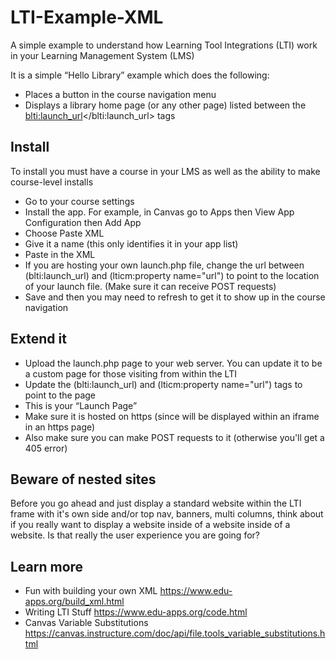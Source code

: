 # LTI-Example-XML
A simple example to understand how Learning Tool Integrations (LTI) work in your Learning Management System (LMS)

It is a simple “Hello Library” example which does the following:

* Places a button in the course navigation menu
* Displays a library home page (or any other page) listed between the <blti:launch_url></blti:launch_url> tags

## Install

To install you must have a course in your LMS as well as the ability to make course-level installs

* Go to your course settings
* Install the app. For example, in Canvas go to Apps then View App Configuration then Add App
* Choose Paste XML
* Give it a name (this only identifies it in your app list)
* Paste in the XML
* If you are hosting your own launch.php file, change the url between (blti:launch_url) and (lticm:property name="url") to point to the location of your launch file. (Make sure it can receive POST requests)
* Save and then you may need to refresh to get it to show up in the course navigation

## Extend it

* Upload the launch.php page to your web server. You can update it to be a custom page for those visiting from within the LTI
* Update the (blti:launch_url) and (lticm:property name="url") tags to point to the page
* This is your “Launch Page”
* Make sure it is hosted on https (since will be displayed within an iframe in an https page)
* Also make sure you can make POST requests to it (otherwise you'll get a 405 error)

## Beware of nested sites

Before you go ahead and just display a standard website within the LTI frame with it's own side and/or top nav, banners, multi columns, think about if you really want to display a website inside of a website inside of a website. Is that really the user experience you are going for?

## Learn more

* Fun with building your own XML https://www.edu-apps.org/build_xml.html
* Writing LTI Stuff https://www.edu-apps.org/code.html 
* Canvas Variable Substitutions https://canvas.instructure.com/doc/api/file.tools_variable_substitutions.html
